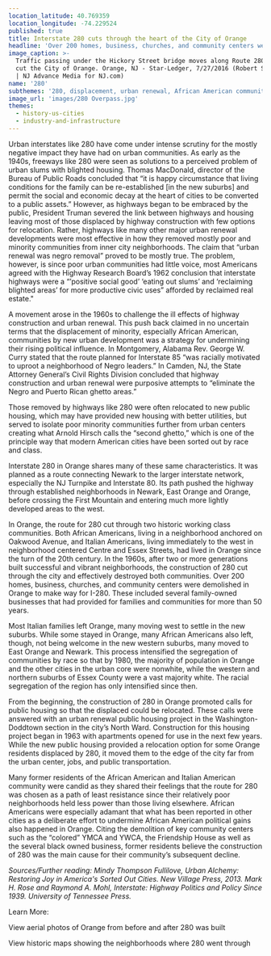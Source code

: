 ```yaml
---
location_latitude: 40.769359
location_longitude: -74.229524
published: true
title: Interstate 280 cuts through the heart of the City of Orange
headline: 'Over 200 homes, business, churches, and community centers were demolished'
image_caption: >-
  Traffic passing under the Hickory Street bridge moves along Route 280 which
  cut the City of Orange. Orange, NJ - Star-Ledger, 7/27/2016 (Robert Sciarrino
  | NJ Advance Media for NJ.com)
name: '280'
subthemes: '280, displacement, urban renewal, African American community'
image_url: 'images/280 Overpass.jpg'
themes:
  - history-us-cities
  - industry-and-infrastructure
---
```

Urban interstates like 280 have come under intense scrutiny for the mostly negative impact they have had on urban communities. As early as the 1940s, freeways like 280 were seen as solutions to a perceived problem of urban slums with blighted housing. Thomas MacDonald, director of the Bureau of Public Roads concluded that “it is happy circumstance that living conditions for the family can be re-established [in the new suburbs] and permit the social and economic decay at the heart of cities to be converted to a public assets.” However, as highways began to be embraced by the public, President Truman severed the link between highways and housing leaving most of those displaced by highway construction with few options for relocation. Rather, highways like many other major urban renewal developments were most effective in how they removed mostly poor and minority communities from inner city neighborhoods. The claim that “urban renewal was negro removal” proved to be mostly true. The problem, however, is since poor urban communities had little voice, most Americans agreed with the Highway Research Board’s 1962 conclusion that interstate highways were a “’positive social good’ ‘eating out slums’ and ‘reclaiming blighted areas’ for more productive civic uses” afforded by reclaimed real estate." 

A movement arose in the 1960s to challenge the ill effects of highway construction and urban renewal. This push back claimed in no uncertain terms that the displacement of minority, especially African American, communities by new urban development was a strategy for undermining their rising political influence. In Montgomery, Alabama Rev. George W. Curry stated that the route planned for Interstate 85 “was racially motivated to uproot a neighborhood of Negro leaders.” In Camden, NJ, the State Attorney General’s Civil Rights Division concluded that highway construction and urban renewal were purposive attempts to “eliminate the Negro and Puerto Rican ghetto areas.” 

Those removed by highways like 280 were often relocated to new public housing, which may have provided new housing with better utilities, but served to isolate poor minority communities further from urban centers creating what Arnold Hirsch calls the “second ghetto,” which is one of the principle way that  modern American cities have been sorted out by race and class.

Interstate 280 in Orange shares many of these same characteristics. It was planned as a route connecting Newark to the larger interstate network, especially the NJ Turnpike and Interstate 80. Its path pushed the highway through established neighborhoods in Newark, East Orange and Orange, before crossing the First Mountain and entering much more lightly developed areas to the west. 

In Orange, the route for 280 cut through two historic working class communities. Both African Americans, living in a neighborhood anchored on Oakwood Avenue, and Italian Americans, living immediately to the west in neighborhood centered Centre and Essex Streets, had lived in Orange since the turn of the 20th century. In the 1960s, after two or more generations built successful and vibrant neighborhoods, the construction of 280 cut through the city and effectively destroyed both communities. Over 200 homes, business, churches, and community centers were demolished in Orange to make way for I-280. These included several family-owned businesses that had provided for families and communities for more than 50 years.

Most Italian families left Orange, many moving west to settle in the new suburbs. While some stayed in Orange, many African Americans also left, though, not being welcome in the new western suburbs, many moved to East Orange and Newark. This process intensified the segregation of communities by race so that by 1980, the majority of population in Orange and the other cities in the urban core were nonwhite, while the western and northern suburbs of Essex County were a vast majority white. The racial segregation of the region has only intensified since then. 

From the beginning, the construction of 280 in Orange promoted calls for public housing so that the displaced could be relocated. These calls were answered with an urban renewal public housing project in the Washington-Doddtown section in the city’s North Ward. Construction for this housing project began in 1963 with apartments opened for use in the next few years. While the new public housing provided a relocation option for some Orange residents displaced by 280, it moved them to the edge of the city far from the urban center, jobs, and public transportation. 

Many former residents of the African American and Italian American community were candid as they shared their feelings that the route for 280 was chosen as a path of least resistance since their relatively poor neighborhoods held less power than those living elsewhere. African Americans were especially adamant that what has been reported in other cities as a deliberate effort to undermine African American political gains also happened in Orange. Citing the demolition of key community centers such as the “colored” YMCA and YWCA, the Friendship House as well as the several black owned business, former residents believe the construction of 280 was the main cause for their community’s subsequent decline.

_Sources/Further reading: Mindy Thompson Fullilove, Urban Alchemy: Restoring Joy in America's Sorted Out Cities. New Village Press, 2013. Mark H. Rose and Raymond A. Mohl, Interstate: Highway Politics and Policy Since 1939. University of Tennessee Press._  

Learn More:  

View aerial photos of Orange from before and after 280 was built

View historic maps showing the neighborhoods where 280 went through
